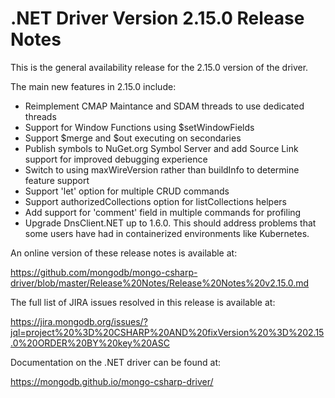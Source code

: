 # .NET Driver Version 2.15.0 Release Notes

This is the general availability release for the 2.15.0 version of the driver.

The main new features in 2.15.0 include:

* Reimplement CMAP Maintance and SDAM threads to use dedicated threads
* Support for Window Functions using $setWindowFields
* Support $merge and $out executing on secondaries
* Publish symbols to NuGet.org Symbol Server and add Source Link support for improved debugging experience
* Switch to using maxWireVersion rather than buildInfo to determine feature support
* Support 'let' option for multiple CRUD commands
* Support authorizedCollections option for listCollections helpers
* Add support for 'comment' field in multiple commands for profiling
* Upgrade DnsClient.NET up to 1.6.0. This should address problems that some users have had in containerized environments like Kubernetes.

An online version of these release notes is available at:

https://github.com/mongodb/mongo-csharp-driver/blob/master/Release%20Notes/Release%20Notes%20v2.15.0.md

The full list of JIRA issues resolved in this release is available at:

https://jira.mongodb.org/issues/?jql=project%20%3D%20CSHARP%20AND%20fixVersion%20%3D%202.15.0%20ORDER%20BY%20key%20ASC

Documentation on the .NET driver can be found at:

https://mongodb.github.io/mongo-csharp-driver/

